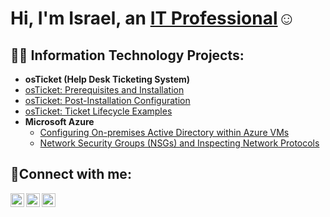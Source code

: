 
<h1>Hi, I'm Israel, an <a href="https://linkedin.com/in/Israel">IT Professional</a>☺</h1>

<h2>👨‍💻 Information Technology Projects:</h2>

- <b>osTicket (Help Desk Ticketing System)</b>
 - [osTicket: Prerequisites and Installation](https://github.com/IsraelProspers/osticket-prereqs)
  - [osTicket: Post-Installation Configuration](https://github.com/IsraelProspers/post-install-config)
  - [osTicket: Ticket Lifecycle Examples](https://github.com/IsraelProspers/ticket-lifecycle)
- <b>Microsoft Azure</b>
  - [Configuring On-premises Active Directory within Azure VMs](https://github.com/IsraelProspers/configure-ad)
  - [Network Security Groups (NSGs) and Inspecting Network Protocols](https://github.com/IsraelProspers/azure-network-protocols)

<h2>🤳Connect with me:</h2>

[<img align="left" alt="Josh | Twitter" width="22px" src="https://cdn.jsdelivr.net/npm/simple-icons@v3/icons/twitter.svg" />][twitter]
[<img align="left" alt="Josh | LinkedIn" width="22px" src="https://cdn.jsdelivr.net/npm/simple-icons@v3/icons/linkedin.svg" />][linkedin]
[<img align="left" alt="Josh | Instagram" width="22px" src="https://cdn.jsdelivr.net/npm/simple-icons@v3/icons/instagram.svg" />][instagram]

[twitter]: https://twitter.com/home
[instagram]: https://www.instagram.com/
[linkedin]: https://www.linkedin.com/feed/
